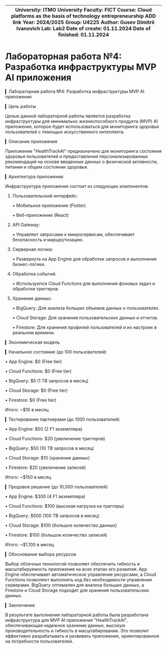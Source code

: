 |University: ITMO University Faculty: FICT Course: Cloud platforms as the basis of technology entrepreneurship ADD link Year: 2024/2025 Group: U4225 Author: Gusev Dimitrii Ivanovich Lab: Lab2 Date of create: 01.11.2024 Date of finished: 01.11.2024|
|-------------------------------------------------------------------------------------------------------------------------------------------|

# Лабораторная работа №4: Разработка инфраструктуры MVP AI приложения

▎Лабораторная работа №4: Разработка инфраструктуры MVP AI приложения

▎Цель работы

Целью данной лабораторной работы является разработка инфраструктуры для минимально жизнеспособного продукта (MVP) AI приложения, которое будет использоваться для мониторинга здоровья пользователей с помощью искусственного интеллекта.

▎Описание приложения

Приложение "HealthTrackAI" предназначено для мониторинга состояния здоровья пользователей и предоставления персонализированных рекомендаций на основе введенных данных о физической активности, питании и общем состоянии здоровья.

▎Архитектура приложения

Инфраструктура приложения состоит из следующих компонентов:

1. Пользовательский интерфейс:

   • Мобильное приложение (Flutter)

   • Веб-приложение (React)

2. API Gateway:

   • Управляет запросами к микросервисам, обеспечивает безопасность и маршрутизацию.

3. Серверная логика:

   • Развернута на App Engine для обработки запросов и выполнения бизнес-логики.

4. Обработка событий:

   • Используются Cloud Functions для выполнения фоновых задач и обработки триггеров.

5. Хранение данных:

   • BigQuery: Для анализа больших объемов данных о пользователях.

   • Cloud Storage: Для хранения пользовательских данных и отчетов.

   • Firestore: Для хранения профилей пользователей и их настроек в реальном времени.

▎Экономическая модель

▎Начальное состояние (до 100 пользователей)

• App Engine: $0 (Free tier)

• Cloud Functions: $0 (Free tier)

• BigQuery: $5 (1 TB запросов в месяц)

• Cloud Storage: $0 (Free tier)

• Firestore: $0 (Free tier)

Итого: ~$10 в месяц

▎Тестирование партнерами (до 1000 пользователей)

• App Engine: $50 (2 F1 экземпляра)

• Cloud Functions: $20 (увеличение триггеров)

• BigQuery: $50 (10 TB запросов в месяц)

• Cloud Storage: $10 (хранение данных)

• Firestore: $20 (увеличение записей)

Итого: ~$150 в месяц

▎Продовое решение (до 10,000 пользователей)

• App Engine: $300 (4 F1 экземпляра)

• Cloud Functions: $100 (высокая нагрузка на триггеры)

• BigQuery: $500 (100 TB запросов в месяц)

• Cloud Storage: $100 (большое количество данных)

• Firestore: $100 (большое количество записей)

Итого: ~$1,100 в месяц

▎Обоснование выбора ресурсов

Выбор облачных технологий позволяет обеспечить гибкость и масштабируемость приложения на всех этапах его развития. App Engine обеспечивает автоматическое управление ресурсами, а Cloud Functions позволяют выполнять код без необходимости управления серверами. BigQuery оптимален для анализа больших данных, а Firestore и Cloud Storage подходят для хранения пользовательских данных.

▎Заключение

В результате выполнения лабораторной работы была разработана инфраструктура для MVP AI приложения "HealthTrackAI", обеспечивающая надежное хранение данных, высокую производительность и гибкость в масштабировании. Это позволит эффективно разрабатывать и развивать приложение, ориентированное на потребности пользователей.
